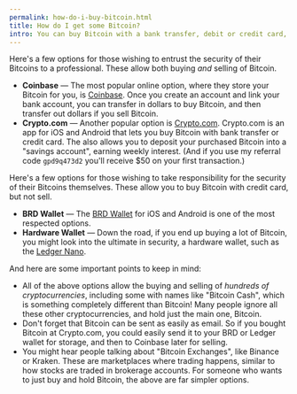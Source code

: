 ```yaml
---
permalink: how-do-i-buy-bitcoin.html
title: How do I get some Bitcoin?
intro: You can buy Bitcoin with a bank transfer, debit or credit card, or even person-to-person.
---
```


Here's a few options for those wishing to entrust the security of their Bitcoins to a professional. These allow both buying *and* selling of Bitcoin.

- **Coinbase** — The most popular online option, where they store your Bitcoin for you, is [Coinbase](https://www.coinbase.com). Once you create an account and link your bank account, you can transfer in dollars to buy Bitcoin, and then transfer out dollars if you sell Bitcoin.
- **Crypto.com** — Another popular option is [Crypto.com](https://crypto.com/). Crypto.com is an app for iOS and Android that lets you buy Bitcoin with bank transfer or credit card. The also allows you to deposit your purchased Bitcoin into a "savings account", earning weekly interest. (And if you use my referral code `gpd9q473d2` you'll receive $50 on your first transaction.)

Here's a few options for those wishing to take responsibility for the security of their Bitcoins themselves. These allow you to buy Bitcoin with credit card, but not sell.

- **BRD Wallet** — The [BRD Wallet](https://brd.com) for iOS and Android is one of the most respected options.
- **Hardware Wallet** — Down the road, if you end up buying a lot of Bitcoin, you might look into the ultimate in security, a hardware wallet, such as the [Ledger Nano](https://shop.ledger.com/?r=9be4f2a7e990).

And here are some important points to keep in mind:

- All of the above options allow the buying and selling of *hundreds of cryptocurrencies*, including some with names like "Bitcoin Cash", which is something completely different than Bitcoin! Many people ignore all these other cryptocurrencies, and hold just the main one, Bitcoin.
- Don't forget that Bitcoin can be sent as easily as email. So if you bought Bitcoin at Crypto.com, you could easily send it to your BRD or Ledger wallet for storage, and then to Coinbase later for selling.
- You might hear people talking about "Bitcoin Exchanges", like Binance or Kraken. These are marketplaces where trading happens, similar to how stocks are traded in brokerage accounts. For someone who wants to just buy and hold Bitcoin, the above are far simpler options.

